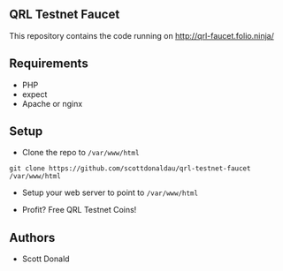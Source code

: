 QRL Testnet Faucet
------------------

This repository contains the code running on http://qrl-faucet.folio.ninja/


## Requirements

- PHP
- expect
- Apache or nginx


## Setup

- Clone the repo to `/var/www/html`

`git clone https://github.com/scottdonaldau/qrl-testnet-faucet /var/www/html`

- Setup your web server to point to `/var/www/html`

- Profit? Free QRL Testnet Coins!


## Authors

- Scott Donald
